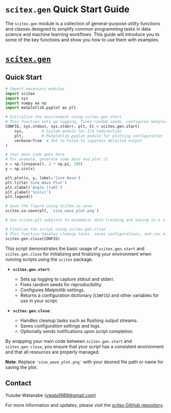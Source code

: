 <!-- ---
!-- Timestamp: 2025-01-15 10:53:31
!-- Author: ywatanabe
!-- File: ./src/scitex/gen/README.md
!-- --- -->

# `scitex.gen` Quick Start Guide

The `scitex.gen` module is a collection of general-purpose utility functions and classes designed to simplify common programming tasks in data science and machine learning workflows. This guide will introduce you to some of the key functions and show you how to use them with examples.

# [`scitex.gen`](https://github.com/ywatanabe1989/scitex/tree/main/src/scitex/gen/)

## Quick Start
```python
# Import necessary modules
import scitex
import sys
import numpy as np
import matplotlib.pyplot as plt

# Initialize the environment using scitex.gen.start
# This function sets up logging, fixes random seeds, configures matplotlib, and returns CONFIG and other variables
CONFIG, sys.stdout, sys.stderr, plt, CC = scitex.gen.start(
    sys,        # System module for I/O redirection
    plt,        # Matplotlib pyplot module for plotting configuration
    verbose=True  # Set to False to suppress detailed output
)

# Your main code goes here
# For example, generate some data and plot it
x = np.linspace(0, 2 * np.pi, 100)
y = np.sin(x)

plt.plot(x, y, label='Sine Wave')
plt.title('Sine Wave Plot')
plt.xlabel('Angle [rad]')
plt.ylabel('Sin(x)')
plt.legend()

# Save the figure using scitex.io.save
scitex.io.save(plt, 'sine_wave_plot.png') 

# See scitex.plt.subplots to automatic data tracking and saving in a sigmaplot-compatible format

# Finalize the script using scitex.gen.close
# This function handles cleanup tasks, saves configurations, and can send notifications if enabled
scitex.gen.close(CONFIG)
```

This script demonstrates the basic usage of `scitex.gen.start` and `scitex.gen.close` for initializing and finalizing your environment when running scripts using the `scitex` package.

- **`scitex.gen.start`**:
  - Sets up logging to capture stdout and stderr.
  - Fixes random seeds for reproducibility.
  - Configures Matplotlib settings.
  - Returns a configuration dictionary (`CONFIG`) and other variables for use in your script.
  
- **`scitex.gen.close`**:
  - Handles cleanup tasks such as flushing output streams.
  - Saves configuration settings and logs.
  - Optionally sends notifications upon script completion.

By wrapping your main code between `scitex.gen.start` and `scitex.gen.close`, you ensure that your script has a consistent environment and that all resources are properly managed.

**Note**: Replace `'sine_wave_plot.png'` with your desired file path or name for saving the plot.


## Contact
Yusuke Watanabe (ywata1989@gmail.com)

For more information and updates, please visit the [scitex GitHub repository](https://github.com/ywatanabe1989/scitex).
